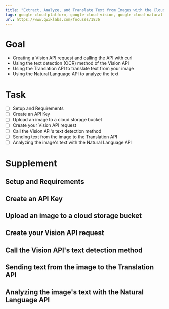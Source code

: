 ```yaml
---
title: "Extract, Analyze, and Translate Text from Images with the Cloud ML APIs"
tags: google-cloud-platform, google-cloud-vision, google-cloud-natural-language, web-api
url: https://www.qwiklabs.com/focuses/1836
---
```


# Goal
- Creating a Vision API request and calling the API with curl
- Using the text detection (OCR) method of the Vision API
- Using the Translation API to translate text from your image
- Using the Natural Language API to analyze the text

# Task
- [ ] Setup and Requirements
- [ ] Create an API Key
- [ ] Upload an image to a cloud storage bucket
- [ ] Create your Vision API request
- [ ] Call the Vision API's text detection method
- [ ] Sending text from the image to the Translation API
- [ ] Analyzing the image's text with the Natural Language API

# Supplement
## Setup and Requirements
## Create an API Key
## Upload an image to a cloud storage bucket
## Create your Vision API request
## Call the Vision API's text detection method
## Sending text from the image to the Translation API
## Analyzing the image's text with the Natural Language API
